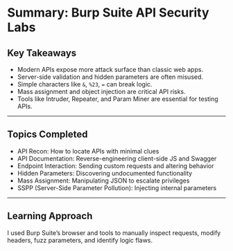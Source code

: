 # Summary: Burp Suite API Security Labs

## Key Takeaways

- Modern APIs expose more attack surface than classic web apps.
- Server-side validation and hidden parameters are often misused.
- Simple characters like `&`, `%23`, `=` can break logic.
- Mass assignment and object injection are critical API risks.
- Tools like Intruder, Repeater, and Param Miner are essential for testing APIs.

---

## Topics Completed

- API Recon: How to locate APIs with minimal clues
- API Documentation: Reverse-engineering client-side JS and Swagger
- Endpoint Interaction: Sending custom requests and altering behavior
- Hidden Parameters: Discovering undocumented functionality
- Mass Assignment: Manipulating JSON to escalate privileges
- SSPP (Server-Side Parameter Pollution): Injecting internal parameters

---

## Learning Approach

I used Burp Suite’s browser and tools to manually inspect requests, modify headers, fuzz parameters, and identify logic flaws.

